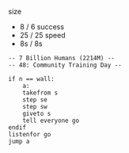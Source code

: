 
size
* 8 / 6
success
* 25 / 25
speed
* 8s / 8s

```
-- 7 Billion Humans (2214M) --
-- 48: Community Training Day --

if n == wall:
	a:
	takefrom s
	step se
	step sw
	giveto s
	tell everyone go
endif
listenfor go
jump a



```
